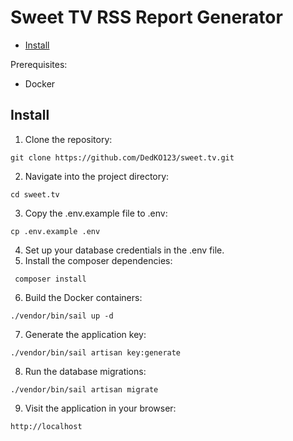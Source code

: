 # Sweet TV RSS Report Generator

- [Install](#install)

Prerequisites:
- Docker
## Install

1. Clone the repository:
```
git clone https://github.com/DedKO123/sweet.tv.git
```
2. Navigate into the project directory:
```
cd sweet.tv
```
3. Copy the .env.example file to .env:
```
cp .env.example .env
```
4. Set up your database credentials in the .env file.
5. Install the composer dependencies:
```
 composer install
```
6. Build the Docker containers:
```
./vendor/bin/sail up -d
```

7. Generate the application key:
```
./vendor/bin/sail artisan key:generate
```
8. Run the database migrations:
```
./vendor/bin/sail artisan migrate
```
9. Visit the application in your browser:
```
http://localhost
```
